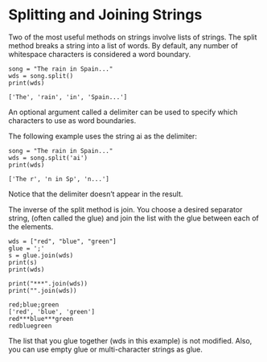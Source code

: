 # Splitting and Joining Strings

Two of the most useful methods on strings involve lists of strings. The split method breaks a string into a list of words. By default, any number of whitespace characters is considered a word boundary.
```
song = "The rain in Spain..."
wds = song.split()
print(wds)

['The', 'rain', 'in', 'Spain...']
```

An optional argument called a delimiter can be used to specify which characters to use as word boundaries.

The following example uses the string ai as the delimiter:
```
song = "The rain in Spain..."
wds = song.split('ai')
print(wds)

['The r', 'n in Sp', 'n...']
```

Notice that the delimiter doesn’t appear in the result.

The inverse of the split method is join. You choose a desired separator string, (often called the glue) and join the list with the glue between each of the elements.
```
wds = ["red", "blue", "green"]
glue = ';'
s = glue.join(wds)
print(s)
print(wds)

print("***".join(wds))
print("".join(wds))

red;blue;green
['red', 'blue', 'green']
red***blue***green
redbluegreen
```
The list that you glue together (wds in this example) is not modified. Also, you can use empty glue or multi-character strings as glue.
